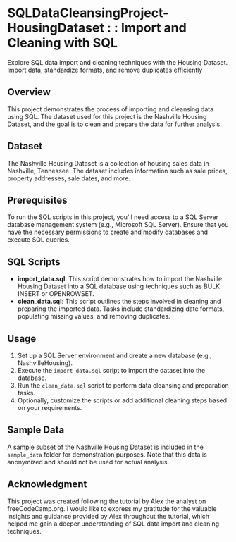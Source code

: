 # SQLDataCleansingProject-HousingDataset : : Import and Cleaning with SQL
Explore SQL data import and cleaning techniques with the Housing Dataset. Import data, standardize formats, and remove duplicates efficiently

## Overview
This project demonstrates the process of importing and cleansing data using SQL. The dataset used for this project is the Nashville Housing Dataset, and the goal is to clean and prepare the data for further analysis.

## Dataset
The Nashville Housing Dataset is a collection of housing sales data in Nashville, Tennessee. The dataset includes information such as sale prices, property addresses, sale dates, and more.

## Prerequisites
To run the SQL scripts in this project, you'll need access to a SQL Server database management system (e.g., Microsoft SQL Server). Ensure that you have the necessary permissions to create and modify databases and execute SQL queries.

## SQL Scripts
- **import_data.sql**: This script demonstrates how to import the Nashville Housing Dataset into a SQL database using techniques such as BULK INSERT or OPENROWSET.
- **clean_data.sql**: This script outlines the steps involved in cleaning and preparing the imported data. Tasks include standardizing date formats, populating missing values, and removing duplicates.

## Usage
1. Set up a SQL Server environment and create a new database (e.g., NashvilleHousing).
2. Execute the `import_data.sql` script to import the dataset into the database.
3. Run the `clean_data.sql` script to perform data cleansing and preparation tasks.
4. Optionally, customize the scripts or add additional cleaning steps based on your requirements.

## Sample Data
A sample subset of the Nashville Housing Dataset is included in the `sample_data` folder for demonstration purposes. Note that this data is anonymized and should not be used for actual analysis.

## Acknowledgment
This project was created following the tutorial by Alex the analyst on freeCodeCamp.org. I would like to express my gratitude for the valuable insights and guidance provided by Alex throughout the tutorial, which helped me gain a deeper understanding of SQL data import and cleaning techniques.


